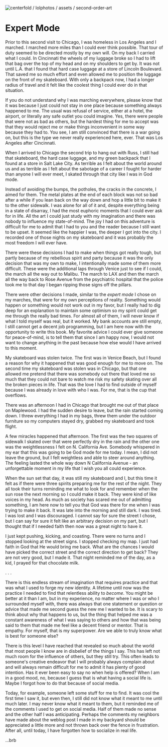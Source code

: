 ![centerfold / lolphotos / assets / second-order-art](../centerfold/lol-photos/assets/expert-mode.jpg)

# Expert Mode

Prior to this second visit to Chicago, I was homeless in Los Angeles and I marched. I marched more miles than I could ever think possible. That tour of duty seemed to be directed mostly by my own will. On my back I carried what I could. In Cincinnati the wheels of my luggage broke so I had to lift that bag over the top of my head and on my shoulders to get by. It was not until L.A. that I found that hard case luggage at a store of Lincoln Boulevard. That saved me so much effort and even allowed me to position the luggage on the front of my skateboard. With only a backpack now, I had a longer radius of travel and it felt like the coolest thing I could ever do in that situation.

If you do not understand why I was marching everywhere, please know that it was because I just could not stay in one place because something always happened to me. The usual was refusal of service, either at a hotel, the airport, or literally any safe outlet you could imagine. Yes, there were people that were not as bad as others, but the hardest thing for me to accept was that they would reject me or make things inconvenient in some way because they had to. You see, I am still convinced that there is a war going on, but this is the type we never really experienced here, ever. That was Los Angeles after Cincinnati.

When I arrived to Chicago the second trip to hang out with Russ, I still had that skateboard, the hard case luggage, and my green backpack that I found at a store in Salt Lake City. As terrible as I felt about the world around us and as terrible as I felt about the sabotage of a career I fought for harder than anyone I will ever meet, I skated through that city like I was in God mode.

Instead of avoiding the bumps, the potholes, the cracks in the concrete, I aimed for them. The metal plates at the end of each block was not so bad after a while if you lean back on the way down and hop a little bit to make it to the other sidewalk. I was alone for all of it and, despite everything being in a state of disarray, I had the most euphoric moments that I could ever ask for in life. All the art I could just study with my imagination and there was nobody to influence my state-of-mind. The joy I had on this adventure is difficult for me to admit that I had to you and the reader because I still want to be upset. It seemed like the happier I was, the deeper I got into the city. I recorded one of those nights on my skateboard and it was probably the most freedom I will ever have.

There were these decisions I had to make when things got really tough, but partly because of my rebellious spirit and party because it was the only decision that was my own to make, I intentionally made some of them more difficult. These were the additional laps through Venice just to see if I could, the march all the way out to Malibu. The march to LAX and then the march all the way back to Rose Avenue from the psychiatric hospital that the police took me to that day I began ripping those signs off the pillars.

There were other decisions I made, similar to the _expert mode_ I chose on my marches, that were for my own perceptions of reality. Something would happen or something would not work out in my favor, but I really had to dig deep for an explanation to maintain some optimism so my spirit could get me through the really bad times. For almost all of them, I will never know if what I told myself was real, but it worked. My bank accounts are still empty, I still cannot get a decent job programming, but I am here now with the opportunity to write this book. My favorite advice I could ever give someone for peace-of-mind, is to tell them that since I am happy now, I would not want to change anything in the past because how else would I have arrived to this moment.

My skateboard was stolen twice. The first was in Venice Beach, but I found a reason for why it happened that was good enough for me to move on. The second time my skateboard was stolen was in Chicago, but that one allowed me pretend that there was somebody out there that loved me so much that they could not bare to watch me risk my safety skating over all the broken pieces in life. That was the love I had to find outside of myself because I was already in love with who I was. For me, that is the cup that overflows.

There was an afternoon I had in Chicago that brought me out of that place on Maplewood. I had the sudden desire to leave, but the rain started coming down. I threw everything I had in my bags, threw them under the outdoor furniture so my computers stayed dry, grabbed my skateboard and took flight.

A few miracles happened that afternoon. The first was the two squares of sidewalk I skated over that were perfectly dry in the rain and the other one was the weightlessness I felt on N. California Ave. Somebody whispered in my ear that this was going to be God mode for me today. I mean, I did not leave the ground, but I felt weightless and able to steer around anything. The feeling lasted the whole way down N California Avenue - an unforgettable moment in my life that I wish you all could experience.

When the sun set that day, it was still my skateboard and I, but this time it felt as if there were three spirits preparing me for the rest of the night. They all took their turns reminding me what to look for and remember when the sun rose the next morning so I could make it back. They were kind of like voices in my head. As much as society has scared me out of admitting something, I am here now to tell you that God was there for me when I was trying to make it back. It was late into the morning and still dark. I was tired. I was lost and I was discouraged. I cannot say for sure the street I chose, but I can say for sure it felt like an arbitrary decision on my part, but I thought that if I needed faith then now was a great night to have it.

I just kept pushing, kicking, and coasting. There were no turns and I stopped looking at the street signs. I stopped checking my map. I just had faith in God that He would bring me back. What are the chances I would have picked the correct street and the correct direction to get back? They are not very good, but I made it. That night reminded me of the day, as a kid, I prayed for that chocolate milk.

. . .

There is this endless stream of imagination that requires practice and that was what I used to forge my new identity. A lifetime until now was the practice I needed to find that relentless ability to _become_. You might be better at it than I am, but in my experience, no matter where I was or who I surrounded myself with, there was always that one statement or question or advice that made me second guess the new me I wanted to be. It is scary to think about why that happens to us, but the thing that helped me was a constant awareness of what I was saying to others and how that was being said to them that made me feel like a decent friend or mentor. That is empathy. For myself, that is my superpower. Are we able to truly know what is best for someone else?

There is this level I have reached that revealed so much about the world that most people I know are in disbelief of the things I say. This has left not much room for the influence of others, but they still try. This often leads to someone's creative endeavor that I will probably always complain about and will always remain difficult for me to admit it has plenty of good intention. Has it ever been easy to say no when help is offered? When I am in a good mood, no, because I guess that is what having a social life is. Maybe I forgot how to do that because of social media.

Today, for example, someone left some stuff for me to find. It was cool the first time I saw it, but even then, I still did not know what it meant to me until much later. I may never know what it meant to them, but it reminded me of the comments I used to get on social media. Half of them made no sense and the other half I was anticipating. Perhaps the comments my neighbors have made about the weblog post I made in my backyard should be appreciated a little more and not thrown back over the fence in frustration. After all, until today, I have forgotten how to socialize in real life.

...brb
